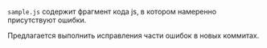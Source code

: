 `sample.js` содержит фрагмент кода js,
в котором намеренно присутствуют ошибки.

Предлагается выполнить исправления части ошибок в новых коммитах.
